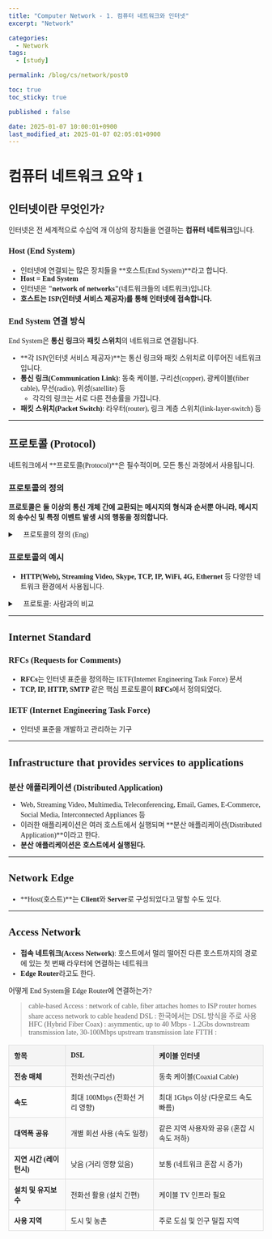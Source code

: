 ```yaml
---
title: "Computer Network - 1. 컴퓨터 네트워크와 인터넷"
excerpt: "Network"

categories:
  - Network
tags:
  - [study]

permalink: /blog/cs/network/post0

toc: true
toc_sticky: true

published : false

date: 2025-01-07 10:00:01+0900
last_modified_at: 2025-01-07 02:05:01+0900
---
```


 <style>
        body{
            font-family: 'GowunDodum-Regular';
        }
        h2 {
           font-family: 'BMHANNAAir';
            /* border: 2px solid blue;   파란색 테두리 */
            /* padding: 8px;            텍스트와 테두리 간격 */
            /* display: inline-block;    텍스트 크기에 맞는 테두리 */
            /* border-radius: 10px; 둥근 테두리 */
            /* display: inline-block;   텍스트 크기에 맞게 박스화 */
        }

        table {
            width: 100%;
            border-collapse: collapse;
            margin: 16px 0;
            font-size: 14px;
            text-align: left;
        }
        th, td {
            border: 1px solid #ddd;
            padding: 10px;
        }
        th {
            background-color: #f4f4f4;
        }
        tr:nth-child(even) {
            background-color: #f9f9f9;
        }
    </style>


# 컴퓨터 네트워크 요약 1

## 인터넷이란 무엇인가?

인터넷은 전 세계적으로 수십억 개 이상의 장치들을 연결하는 **컴퓨터 네트워크**입니다.

### Host (End System)
- 인터넷에 연결되는 많은 장치들을 **호스트(End System)**라고 합니다.
- **Host = End System**
- 인터넷은 **"network of networks"**(네트워크들의 네트워크)입니다.
- **호스트는 ISP(인터넷 서비스 제공자)를 통해 인터넷에 접속합니다.**

### End System 연결 방식
End System은 **통신 링크**와 **패킷 스위치**의 네트워크로 연결됩니다.

- **각 ISP(인터넷 서비스 제공자)**는 통신 링크와 패킷 스위치로 이루어진 네트워크입니다.
- **통신 링크(Communication Link)**: 동축 케이블, 구리선(copper), 광케이블(fiber cable), 무선(radio), 위성(satellite) 등  
  - 각각의 링크는 서로 다른 전송률을 가집니다.
- **패킷 스위치(Packet Switch)**: 라우터(router), 링크 계층 스위치(link-layer-switch) 등

---

## 프로토콜 (Protocol)

네트워크에서 **프로토콜(Protocol)**은 필수적이며, 모든 통신 과정에서 사용됩니다.

### 프로토콜의 정의
**프로토콜은 둘 이상의 통신 개체 간에 교환되는 메시지의 형식과 순서뿐 아니라, 메시지의 송수신 및 특정 이벤트 발생 시의 행동을 정의합니다.**

<details>
  <summary>📌 프로토콜의 정의 (Eng)</summary>
  <p><strong>Protocols</strong> define the <strong>format</strong>, <strong>order</strong> of <strong>messages sent and received</strong> among network entities, and <strong>actions taken</strong> on message transmission and receipt.</p>
</details>

### 프로토콜의 예시
- **HTTP(Web), Streaming Video, Skype, TCP, IP, WiFi, 4G, Ethernet** 등 다양한 네트워크 환경에서 사용됩니다.

<details>
  <summary>📌 프로토콜: 사람과의 비교</summary>
  <ul>
    <li><strong>Human Protocols:</strong> 인사하기, 대화 순서 지키기</li>
    <li><strong>Network Protocols:</strong> 데이터 송수신의 규칙</li>
  </ul>
</details>

---

## Internet Standard

### RFCs (Requests for Comments)
- **RFCs**는 인터넷 표준을 정의하는 IETF(Internet Engineering Task Force) 문서
- **TCP, IP, HTTP, SMTP** 같은 핵심 프로토콜이 **RFCs**에서 정의되었다.

### IETF (Internet Engineering Task Force)
- 인터넷 표준을 개발하고 관리하는 기구

---

## Infrastructure that provides services to applications

### 분산 애플리케이션 (Distributed Application)
- Web, Streaming Video, Multimedia, Teleconferencing, Email, Games, E-Commerce, Social Media, Interconnected Appliances 등
- 이러한 애플리케이션은 여러 호스트에서 실행되며 **분산 애플리케이션(Distributed Application)**이라고 한다.
- **분산 애플리케이션은 호스트에서 실행된다.**

---

## Network Edge

- **Host(호스트)**는 **Client**와 **Server**로 구성되었다고 말할 수도 있다.

---

## Access Network

- **접속 네트워크(Access Network)**: 호스트에서 멀리 떨어진 다른 호스트까지의 경로에 있는 첫 번째 라우터에 연결하는 네트워크
- **Edge Router**라고도 한다.






어떻게 End System을 Edge Router에 연결하는가?
> cable-based Access : 
network of cable, fiber attaches homes to ISP router
homes share access network to cable headend
> DSL :
한국에서는 DSL 방식을 주로 사용
> HFC (Hybrid Fiber Coax) : asymmentic, up to 40 Mbps - 1.2Gbs downstream transmission late, 30-100Mbps upstream transmission late 
> FTTH :

<table>
        <tr>
            <th>항목</th>
            <th>DSL</th>
            <th>케이블 인터넷</th>
        </tr>
        <tr>
            <td><b>전송 매체</b></td>
            <td>전화선(구리선)</td>
            <td>동축 케이블(Coaxial Cable)</td>
        </tr>
        <tr>
            <td><b>속도</b></td>
            <td>최대 100Mbps (전화선 거리 영향)</td>
            <td>최대 1Gbps 이상 (다운로드 속도 빠름)</td>
        </tr>
        <tr>
            <td><b>대역폭 공유</b></td>
            <td>개별 회선 사용 (속도 일정)</td>
            <td>같은 지역 사용자와 공유 (혼잡 시 속도 저하)</td>
        </tr>
        <tr>
            <td><b>지연 시간 (레이턴시)</b></td>
            <td>낮음 (거리 영향 있음)</td>
            <td>보통 (네트워크 혼잡 시 증가)</td>
        </tr>
        <tr>
            <td><b>설치 및 유지보수</b></td>
            <td>전화선 활용 (설치 간편)</td>
            <td>케이블 TV 인프라 필요</td>
        </tr>
        <tr>
            <td><b>사용 지역</b></td>
            <td>도시 및 농촌</td>
            <td>주로 도심 및 인구 밀집 지역</td>
        </tr>
    </table>